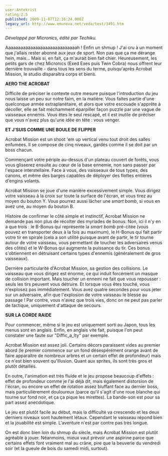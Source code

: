 ```yaml
---
user:Antekrist
rating:2.5
published: 2009-11-07T12:16:24.000Z
legacy_url: http://www.emunova.net/veda/test/3491.htm
---
```

_Développé par Micronics, édité par Techiku._  

  

Aaaaaaaaaaaaaaaaaaaaaaaaaaaaah ! Enfin un shmup ! J'ai cru à un moment que j'allais rester abonné aux jeux de sport. Non pas que ça me dérange hein, mais... Mais si, en fait, ça m'aurait bien fait chier. Heureusement, les petits gars de chez Micronics (Exed Exes puis Twin Cobra) nous offrent leur dernière trouvaille - dans tous les sens du terme, puisqu'après Acrobat Mission, le studio disparaîtra corps et biens.  

  

**AERO THE ACROBAT**  

Difficile de préciser le contexte outre mesure puisque l'introduction du jeu nous laisse un peu sur notre faim, en la matière. Vous faites partie d'une quelconque armée extraplanétaire, et alors que votre escouade s'apprête à décoller, elle se fait méchamment éparpiller façon puzzle par une vague de vaisseaux ennemis. Vous êtes le seul rescapé, et il est inutile de préciser que vous n'avez plus qu'une idée en tête : vous venger.  

  

**ET J'SUIS COMME UNE BOULE DE FLIPPER**  

Acrobat Mission est un shoot 'em up vertical venu tout droit des salles enfumées. Il se compose de cinq niveaux, gardés comme il se doit par un boss chacun.  

Commençant votre périple au-dessus d'un plateau couvert de forêts, vous vous glisserez ensuite au cœur de la base ennemie, non sans passer par l'espace interstellaire. Face à vous, des vaisseaux de tous types, des canons, et même des barges capables de déployer des flottes entières d'engins volants.  

Acrobat Mission se joue d'une manière excessivement simple. Vous dirigez votre vaisseau à la croix sur toute la surface de l'écran, et vous tirez au moyen du bouton Y. Vous pourrez aussi lâcher une _smart bomb_, si vous en avez une, au moyen du bouton B.  

Histoire de confirmer le côté simple et instinctif, Acrobat Mission ne demande pas non plus de récolter des myriades de bonus. Non, ici il n'y en a que trois : le B-Bonus qui représente la _smart bomb_ pré-citée (vous pouvez en transporter deux à la fois au maximum), le H-Bonus qui fait partir votre tir en spirale (cela a son utilité puisque avant de partir, le tir tourne autour de votre vaisseau, vous permettant de toucher les adversaires venus des côtés) et le W-Bonus qui augmente la puissance du tir. Ces bonus s'obtiennent en détruisant certains types d'ennemis (généralement de gros vaisseaux).  

Dernière particularité d'Acrobat Mission, sa gestion des collisions. Le vaisseau que vous dirigez est énorme, ce qui induit forcément un masque de collision important. Mais toucher un ennemi ne fait que vous repousser : seuls les tirs peuvent vous détruire. Et lorsque vous êtes touché, vous n'explosez pas immédiatement. Vous avez quatre secondes pour vous jeter sur un adversaire, afin que l'explosion de votre vaisseau le blesse au passage ! Par contre, vous n'avez que trois vies, donc on ne peut pas parler de tactique, uniquement d'attaque de secours.  

  

**SUR LA CORDE RAIDE**  

Pour commencer, même si le jeu est uniquement sorti au Japon, tous les menus sont en anglais. Enfin, en anglais vite fait, puisque l'on peut constater une faute sur "Diffic_a_lty" par exemple.  

Acrobat Mission est assez joli. Certains décors paraissent vides au premier abord (le premier commence sur un fond désespérément orange avant de faire apparaître de nombreux arbres et un certain effet de profondeur) mais ce n'est bien souvent qu'illusion. Quant aux sprites, ils sont très gros et plutôt détaillés.  

En outre, l'animation est très fluide et le jeu propose beaucoup d'effets : effet de profondeur comme je l'ai déjà dit, mais également distorsion de l'écran, ou encore un effet de rotation assez bluffant face au dernier boss, mais particulièrement douloureux (parce qu'il s'agit d'une roue blanche qui tourne sur fond noir, et ça ça pique les mirettes). La bande-son est pour sa part assez anecdotique.  

Le jeu est plutôt facile au début, mais la difficulté va crescendo et les deux derniers niveaux sont hautement létaux. Cependant le vaisseau répond bien et la jouabilité est simple. L'aventure n'est par contre pas très longue.  

On est donc bien loin du shmup du siècle, mais Acrobat Mission est plutôt agréable à jouer. Néanmoins, mieux vaut prévoir une aspirine parce que certains effets font vraiment mal au crâne, pire que la beuverie du vendredi soir (et la gueule de bois du samedi midi, surtout).